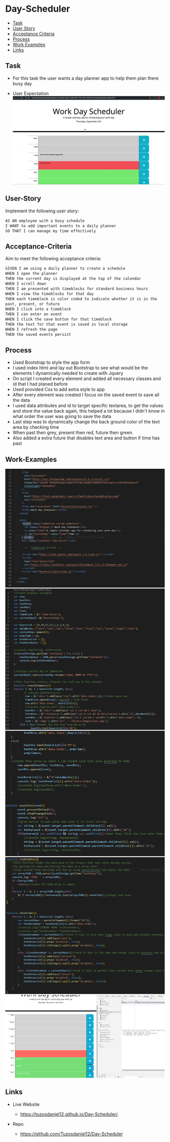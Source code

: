 # Day-Scheduler
* [Task](#Task)
* [User Story](#User-Story)
* [Acceptance Criteria](#Acceptance-Criteria)
* [Process](#Process)
* [Work Examples](#Work-Examples)
* [Links](#Links)

## Task
 * For this task the user wants a day planner app to help them plan there busy day

 * User Expectation
 ![CODE](https://github.com/Tuzosdaniel12/Day-Scheduler/blob/main/Assets/images/05-third-party-apis-homework-demo.gif)

## User-Story

Implement the following user story:

```
AS AN employee with a busy schedule
I WANT to add important events to a daily planner
SO THAT I can manage my time effectively
```

## Acceptance-Criteria

Aim to meet the following acceptance criteria:

```
GIVEN I am using a daily planner to create a schedule
WHEN I open the planner
THEN the current day is displayed at the top of the calendar
WHEN I scroll down
THEN I am presented with timeblocks for standard business hours
WHEN I view the timeblocks for that day
THEN each timeblock is color coded to indicate whether it is in the past, present, or future
WHEN I click into a timeblock
THEN I can enter an event
WHEN I click the save button for that timeblock
THEN the text for that event is saved in local storage
WHEN I refresh the page
THEN the saved events persist
```
## Process
* Used Bootstrap to style the app form
* I used index html and lay out Bootstrap to see what would be the elements I dynamically needed to create with Jquery
* On script I created every element and added all necessary classes and id that I had planed before
* Used provided Css to add extra style to app
* After every element was created I focus on the saved event to save all the data
* I used data attributes and id to target specific textarea, to get the values and store the value back again, this helped a lot because I didn't know in what order the user was going to save the data 
* Last step was to dynamically change the back ground color of the text area by checking time
* When past then grey, present then red, future then green.
* Also added a extra future that disables text area and button if time has past
## Work-Examples
![CODE](https://github.com/Tuzosdaniel12/Day-Scheduler/blob/main/Assets/images/code-1.png)
![CODE](https://github.com/Tuzosdaniel12/Day-Scheduler/blob/main/Assets/images/code-2.png)
![CODE](https://github.com/Tuzosdaniel12/Day-Scheduler/blob/main/Assets/images/code-3.png)
![CODE](https://github.com/Tuzosdaniel12/Day-Scheduler/blob/main/Assets/images/code-4.png)
![CODE](https://github.com/Tuzosdaniel12/Day-Scheduler/blob/main/Assets/images/code-5.png)
## Links
* Live Website
    * https://tuzosdaniel12.github.io/Day-Scheduler/.

* Repo
    * https://github.com/Tuzosdaniel12/Day-Scheduler
